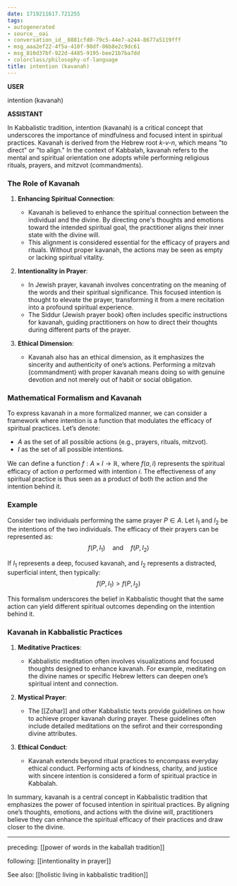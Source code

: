 ```yaml
---
date: 1719211617.721255
tags:
- autogenerated
- source__oai
- conversation_id__0881cfd0-79c5-44e7-a244-8677a5119fff
- msg_aaa2ef22-4f5a-410f-98df-06b8e2c9dc61
- msg_810d37bf-922d-4485-9195-bee21b7ba7dd
- colorclass/philosophy-of-language
title: intention (kavanah)
---
```


**USER**

intention (kavanah)


**ASSISTANT**

In Kabbalistic tradition, intention (kavanah) is a critical concept that underscores the importance of mindfulness and focused intent in spiritual practices. Kavanah is derived from the Hebrew root *k-v-n*, which means "to direct" or "to align." In the context of Kabbalah, kavanah refers to the mental and spiritual orientation one adopts while performing religious rituals, prayers, and mitzvot (commandments).

### The Role of Kavanah

1. **Enhancing Spiritual Connection**:
    - Kavanah is believed to enhance the spiritual connection between the individual and the divine. By directing one's thoughts and emotions toward the intended spiritual goal, the practitioner aligns their inner state with the divine will.
    - This alignment is considered essential for the efficacy of prayers and rituals. Without proper kavanah, the actions may be seen as empty or lacking spiritual vitality.

2. **Intentionality in Prayer**:
    - In Jewish prayer, kavanah involves concentrating on the meaning of the words and their spiritual significance. This focused intention is thought to elevate the prayer, transforming it from a mere recitation into a profound spiritual experience.
    - The Siddur (Jewish prayer book) often includes specific instructions for kavanah, guiding practitioners on how to direct their thoughts during different parts of the prayer.

3. **Ethical Dimension**:
    - Kavanah also has an ethical dimension, as it emphasizes the sincerity and authenticity of one’s actions. Performing a mitzvah (commandment) with proper kavanah means doing so with genuine devotion and not merely out of habit or social obligation.

### Mathematical Formalism and Kavanah

To express kavanah in a more formalized manner, we can consider a framework where intention is a function that modulates the efficacy of spiritual practices. Let’s denote:
- $A$ as the set of all possible actions (e.g., prayers, rituals, mitzvot).
- $I$ as the set of all possible intentions.

We can define a function $f: A \times I \to \mathbb{R}$, where $f(a, i)$ represents the spiritual efficacy of action $a$ performed with intention $i$. The effectiveness of any spiritual practice is thus seen as a product of both the action and the intention behind it.

### Example

Consider two individuals performing the same prayer $P \in A$. Let $I_1$ and $I_2$ be the intentions of the two individuals. The efficacy of their prayers can be represented as:
$$ f(P, I_1) \quad \text{and} \quad f(P, I_2) $$

If $I_1$ represents a deep, focused kavanah, and $I_2$ represents a distracted, superficial intent, then typically:
$$ f(P, I_1) > f(P, I_2) $$

This formalism underscores the belief in Kabbalistic thought that the same action can yield different spiritual outcomes depending on the intention behind it.

### Kavanah in Kabbalistic Practices

1. **Meditative Practices**:
    - Kabbalistic meditation often involves visualizations and focused thoughts designed to enhance kavanah. For example, meditating on the divine names or specific Hebrew letters can deepen one’s spiritual intent and connection.

2. **Mystical Prayer**:
    - The [[Zohar]] and other Kabbalistic texts provide guidelines on how to achieve proper kavanah during prayer. These guidelines often include detailed meditations on the sefirot and their corresponding divine attributes.

3. **Ethical Conduct**:
    - Kavanah extends beyond ritual practices to encompass everyday ethical conduct. Performing acts of kindness, charity, and justice with sincere intention is considered a form of spiritual practice in Kabbalah.

In summary, kavanah is a central concept in Kabbalistic tradition that emphasizes the power of focused intention in spiritual practices. By aligning one’s thoughts, emotions, and actions with the divine will, practitioners believe they can enhance the spiritual efficacy of their practices and draw closer to the divine.


---

preceding: [[power of words in the kaballah tradition]]  


following: [[intentionality in prayer]]

See also: [[holistic living in kabbalistic tradition]]
